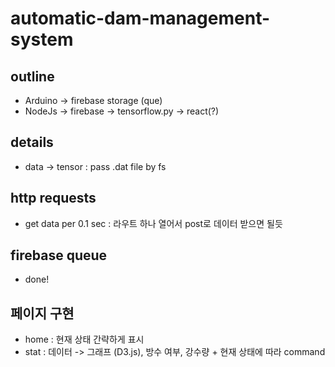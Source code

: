 # automatic-dam-management-system

## outline
- Arduino -> firebase storage (que)
- NodeJs -> firebase -> tensorflow.py -> react(?)

## details
- data -> tensor : pass .dat file by fs

## http requests
- get data per 0.1 sec : 라우트 하나 열어서 post로 데이터 받으면 될듯

## firebase queue
- done!

## 페이지 구현
- home : 현재 상태 간략하게 표시
- stat : 데이터 -> 그래프 (D3.js), 방수 여부, 강수량 + 현재 상태에 따라 command